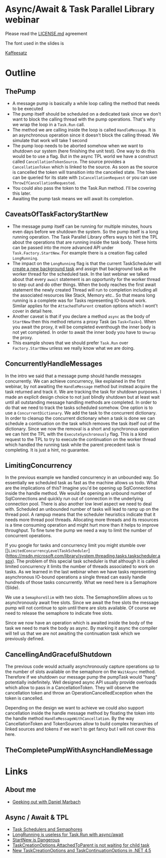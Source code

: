 # Async/Await & Task Parallel Library webinar

Please read the [LICENSE.md](License) agreement

The font used in the slides is

[Kaffeesatz](https://www.yanone.de/fonts/kaffeesatz/)

# Outline

## ThePump

* A message pump is basically a while loop calling the method that needs to be executed
* The pump itself should be scheduled on a dedicated task since we don't want to block the calling thread with the pump operations. That's why we wrap the loop in a `Task.Run` call.
* The method we are calling inside the loop is called `HandleMessage`. It is an asynchronous operation since it doesn't block the calling thread. We simulate that work will take 1 second
* The pump loop needs to be aborted somehow when we want to shutdown our system (here finishing the unit test). One way to do this would be to use a flag. But in the async TPL world we have a construct called `CancellationTokenSource`. The source provides a `CancellationToken` which is linked to the source. As soon as the source is cancelled the token will transition into the cancelled state. The token can be queried for its state with `IsCancellationRequest` or you can use `ThrowIfCancellationRequested`.
* You could also pass the token to the Task.Run method. I'll be covering this later.
* Awaiting the pump task means we will await its completion.

## CaveatsOfTaskFactoryStartNew

* The message pump itself can be running for multiple minutes, hours even days before we shutdown the system. So the pump itself is a long running operation. The Task Parallel Library offers ways to hint the TPL about the operations that are running inside the task body. These hints can be passed into the more advanced API under `Task.Factory.StartNew`. For example there is a creation flag called `LongRunning`.
* The impact on the `LongRunning` flag is that the current TaskScheduler will [create a new background task](http://referencesource.microsoft.com/#mscorlib/system/threading/Tasks/ThreadPoolTaskScheduler.cs,57) and assign that background task as the worker thread for the scheduled task. In the last webinar we talked about that every `await` statement is an opportunity for the worker thread to step out and do other things. When the body reaches the first await statement the newly created Thread will run to completion including all the associated resources like Stack, Memory etc.. So that means long running is a complete was for Tasks representing IO-bound work. Similar applies for the `AttachedToParent` creation options which I wont't cover in detail here.
* Another caveat is that if you declare a method `async` as the body of `StartNew` then this method returns a proxy Task (as `Task<Task>`). When you await the proxy, it will be completed eventhough the inner body is not yet completed. In order to await the inner body you have to `Unwrap` the proxy.
* This example shows that we should prefer `Task.Run` over `Factory.StartNew` unless we really know what we are doing.

## ConcurrentlyHandleMessages

In the intro we said that a message pump should handle messages concurrently. We can achieve concurrency, like explained in the first webinar, by not awaiting the `HandleMessage` method but instead acquire the task returned and track it. We are tracking the task for shutdown purposes. I made an explicit design choice to not just blindly shutdown but at least wait until all outstanding message handling methods are completed. In order to do that we need to track the tasks scheduled somehow. One option is to use a `ConcurrentDictionary`. We add the task to the concurrent dictionary. In order to cleanup the concurrent dictionary when a task is done we can schedule a continuation on the task which removes the task itself out of the dictionary. Since we now the removal is a short and synchronous operation we can hint the TPL with the `ExecuteSynchronously` flag. This is a kind request to the TPL to try to execute the continuation on the worker thread which handled the running task while the parent precedent task is completing. It is just a hint, no guarantee.  

## LimitingConcurrency

In the previous example we handled concurrency in an unbounded way. So essentially we scheduled task as fast as the machine allows us todo. What are the implications of this? Imagine you'd be opening up SqlConnections inside the handle method. We would be opening an unbound number of SqlConnections and quickly run out of connection in the underlying connection pool. There is also another low level aspect we need to deal with. Scheduled an unbounded number of tasks will lead to ramp up on the thread pool. A rampup means that the scheduler heuristics indicate that it needs more thread pool threads. Allocating more threads and its resources is a time consuming operation and might hurt more than it helps to improve throughput. To fine tune the pump we need a way to limit the number of concurrent operations.

If you google for tasks and concurrency limit you might stumble over []`LimitedConcurrencyLevelTaskScheduler`](https://msdn.microsoft.com/library/system.threading.tasks.taskscheduler.aspx). The problem of this special task scheduler is that although it is called limited concurrency it limits the number of threads associated to work on tasks. As we learned in the last webinar when we have tasks representing asynchronous IO-bound operations a single thread can easily handle hundreds of those tasks concurrently. What we need here is a Semaphore (Slide).

We use a `SemaphoreSlim` with two slots. The SemaphoreSlim allows us to asynchronously await free slots. Since we await the free slots the message pump will not continue to spin until there are slots available. Of course we need to release the semaphore to indicate free slots.

Since we now have an operation which is awaited inside the body of the task we need to mark the body as async. By marking it async the compiler will tell us that we are not awaiting the continuation task which we previously defined.

## CancellingAndGracefulShutdown

The previous code would actually asynchronously capture operations up to the number of slots available on the semaphore on the `WaitAsync` method. Therefore if we shutdown our message pump the pumpTask would "hang" potentially indefinitely. Well designed async API usually provide overloads which allow to pass in a CancellationToken. They will observe the cancellation token and throw an OperationCancelledException when the token is cancelled.

Depending on the design we want to achieve we could also support cancellation inside the handle message method by floating the token into the handle method `HandleMessageWithCancellation`. By the way CancellationToken and TokenSources allow to build complex hierarchies of linked sources and tokens if we wan't to get fancy but I will not cover this here.

## TheCompletePumpWithAsyncHandleMessage



# Links
## About me
* [Geeking out with Daniel Marbach]( http://developeronfire.com/episode-077-daniel-marbach-geeking-out)

## Async / Await & TPL
* [Task Schedulers and Semaphores](https://blogs.msdn.microsoft.com/andrewarnottms/2016/02/06/taskschedulers-and-semaphores/)
* [LongRunning is useless for Task.Run with async/await](https://blog.i3arnon.com/2015/07/02/task-run-long-running/)
* [StartNew is Dangerous](http://blog.stephencleary.com/2013/08/startnew-is-dangerous.html)
* [TaskCreationOptions.AttachedToParent is not waiting for child task](http://stackoverflow.com/questions/14150448/taskcreationoptions-attachedtoparent-is-not-waiting-for-child-task)
* [New TaskCreationOptions and TaskContinuationOptions in .NET 4.5](http://blogs.msdn.com/b/pfxteam/archive/2012/09/22/new-taskcreationoptions-and-taskcontinuationoptions-in-net-4-5.aspx)

